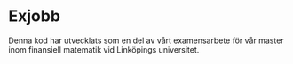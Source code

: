 # Exjobb

Denna kod har utvecklats som en del av vårt examensarbete för vår master inom finansiell matematik vid Linköpings universitet.
